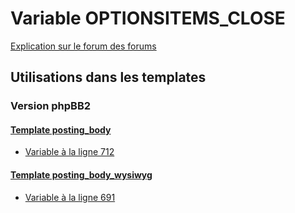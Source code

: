 # Variable OPTIONSITEMS_CLOSE
[Explication sur le forum des forums](http://forum.forumactif.com/t294113-listing-des-variables#OPTIONSITEMS_CLOSE)

## Utilisations dans les templates

### Version phpBB2

#### [Template posting_body](subsilver/posting_body.md)
* [Variable à la ligne 712](../subsilver/posting_body.tpl#L712)

#### [Template posting_body_wysiwyg](subsilver/posting_body_wysiwyg.md)
* [Variable à la ligne 691](../subsilver/posting_body_wysiwyg.tpl#L691)